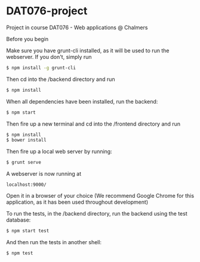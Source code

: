 # DAT076-project
Project in course DAT076 - Web applications @ Chalmers

Before you begin

Make sure you have grunt-cli installed, as it will be used to run the webserver. If you don't, simply run

```bash
$ npm install -g grunt-cli
```

Then cd into the /backend directory and run

```bash
$ npm install
```
When all dependencies have been installed, run the backend: 

```bash
$ npm start
```

Then fire up a new terminal and cd into the /frontend directory and run 

```bash
$ npm install
$ bower install
```
Then fire up a local web server by running: 

```bash
$ grunt serve
```
A webserver is now running at 
```
localhost:9000/
```
Open it in a browser of your choice (We recommend Google Chrome for this application, as it has been used throughout development)  

To run the tests, in the /backend directory, run the backend using the test database:  

```bash
$ npm start test
```
  And then run the tests in another shell:
  
```bash
$ npm test
```
